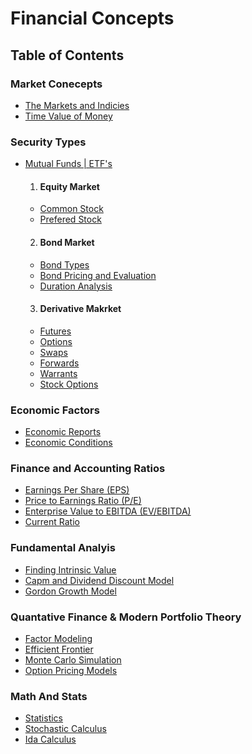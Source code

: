 # Financial Concepts 



## Table of Contents 
### Market Conecepts 
- [The Markets and Indicies]()
- [Time Value of Money]()


### Security Types
- [Mutual Funds | ETF's]()

   1. #### Equity Market
    - [Common Stock]()
    - [Prefered Stock]()

    2. #### Bond Market
    - [Bond Types]()
    - [Bond Pricing and Evaluation]()
    - [Duration Analysis]()

    3. #### Derivative Makrket
    - [Futures]()
    - [Options]()
    - [Swaps]()
    - [Forwards]()
    - [Warrants]()
    - [Stock Options]()

### Economic Factors
- [Economic Reports]()
- [Economic Conditions]()

### Finance and Accounting Ratios
- [Earnings Per Share (EPS)]()
- [Price to Earnings Ratio (P/E)]()
- [Enterprise Value to EBITDA (EV/EBITDA)]()
- [Current Ratio]()

### Fundamental Analyis
- [Finding Intrinsic Value]()
- [Capm and Dividend Discount Model]()
- [Gordon Growth Model]()

### Quantative Finance & Modern Portfolio Theory
- [Factor Modeling]()
- [Efficient Frontier]()
- [Monte Carlo Simulation]()
- [Option Pricing Models]()

### Math And Stats
- [Statistics]()
- [Stochastic Calculus]()
- [Ida Calculus]()